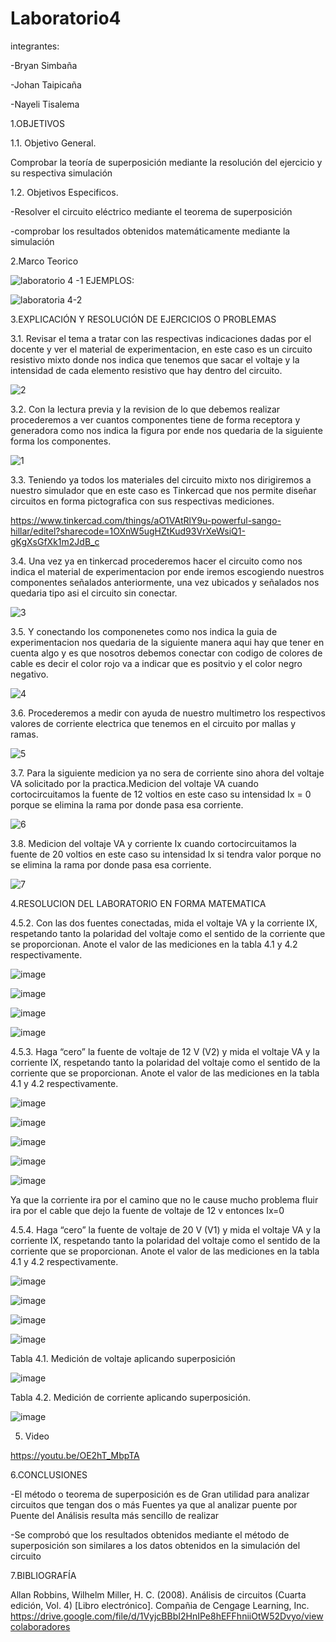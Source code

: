 # Laboratorio4

integrantes:

-Bryan Simbaña

-Johan Taipicaña

-Nayeli Tisalema

1.OBJETIVOS

1.1. Objetivo General.

Comprobar la teoría de superposición mediante la resolución del ejercicio y su respectiva simulación

1.2. Objetivos Especificos.

-Resolver el circuito eléctrico mediante el teorema de superposición 

-comprobar los resultados obtenidos matemáticamente  mediante la simulación

2.Marco Teorico

![laboratorio 4 -1](https://user-images.githubusercontent.com/81887698/125847951-122c44ce-e919-43bb-8c0e-c076ed178cfa.PNG)
EJEMPLOS:

![laboratoria 4-2](https://user-images.githubusercontent.com/81887698/125847981-b7e98460-9b44-4e4d-ac2f-9814347fe5b2.PNG)


3.EXPLICACIÓN Y RESOLUCIÓN DE EJERCICIOS O PROBLEMAS

3.1. Revisar el tema a tratar con las respectivas indicaciones dadas por el docente y ver el material de experimentacion, en este caso es un circuito resistivo mixto donde nos indica que tenemos que sacar el voltaje y la intensidad de cada elemento resistivo que hay dentro del circuito.

![2](https://user-images.githubusercontent.com/85522189/125889260-e26ad1ec-0393-49d5-a871-0b58554ecfb5.PNG)

3.2. Con la lectura previa y la revision de lo que debemos realizar procederemos a ver cuantos componentes tiene de forma receptora y generadora como nos indica la figura por ende nos quedaria de la siguiente forma los componentes.

![1](https://user-images.githubusercontent.com/85522189/125889392-fb5dae6e-7c60-4215-ae3c-f6517a962406.PNG)

3.3. Teniendo ya todos los materiales del circuito mixto nos dirigiremos a nuestro simulador que en este caso es Tinkercad que nos permite diseñar circuitos en forma pictografica con sus respectivas mediciones.

https://www.tinkercad.com/things/aO1VAtRlY9u-powerful-sango-hillar/editel?sharecode=1OXnW5ugHZtKud93VrXeWsiQ1-gKgXsGfXk1m2JdB_c

3.4. Una vez ya en tinkercad procederemos hacer el circuito como nos indica el material de experimentacion por ende iremos escogiendo nuestros componentes señalados anteriormente, una vez ubicados y señalados nos quedaria tipo asi el circuito sin conectar.

![3](https://user-images.githubusercontent.com/85522189/125889644-e6f2d5a7-ac43-470c-9e4f-7f7d39474cf7.PNG)

3.5. Y conectando los componenetes como nos indica la guia de experimentacion nos quedaria de la siguiente manera aqui hay que tener en cuenta algo y es que nosotros debemos conectar con codigo de colores de cable es decir el color rojo va a indicar que es positvio y el color negro negativo.

![4](https://user-images.githubusercontent.com/85522189/125889684-9b8a02d3-33fb-4e79-9079-b51ee7dd3231.PNG)

3.6. Procederemos a medir con ayuda de nuestro multimetro los respectivos valores de corriente electrica que tenemos en el circuito por mallas y ramas.

![5](https://user-images.githubusercontent.com/85522189/125889837-cc4cb966-c101-4370-bc0a-8ebcb74a51f7.PNG)

3.7. Para la siguiente medicion ya no sera de corriente sino ahora del voltaje VA solicitado por la practica.Medicion del voltaje VA cuando cortocircuitamos la fuente de 12 voltios en este caso su intensidad Ix = 0 porque se elimina la rama por donde pasa esa corriente.

![6](https://user-images.githubusercontent.com/85522189/125889898-aba14104-c142-45eb-bd59-ab3424c6b04e.PNG)

3.8. Medicion del voltaje VA y corriente Ix cuando cortocircuitamos la fuente de 20 voltios en este caso su intensidad Ix si tendra valor porque no se elimina la rama por donde pasa esa corriente.

![7](https://user-images.githubusercontent.com/85522189/125889984-2d3043f3-58f4-430f-b399-226f655c6da8.PNG)

4.RESOLUCION DEL LABORATORIO EN FORMA MATEMATICA


4.5.2. Con las dos fuentes conectadas, mida el voltaje VA y la corriente IX, respetando
tanto la polaridad del voltaje como el sentido de la corriente que se proporcionan. Anote
el valor de las mediciones en la tabla 4.1 y 4.2 respectivamente.


 ![image](https://user-images.githubusercontent.com/85320165/125893322-21f9a3b4-cef6-40ab-9043-b16c1a82fb42.png)
 

![image](https://user-images.githubusercontent.com/85320165/125893392-9748248e-f49d-496e-80ad-17289bf88ff3.png)

![image](https://user-images.githubusercontent.com/85320165/125893432-4e35a55f-1ca5-4af2-9ba2-7cf5a6048738.png)

![image](https://user-images.githubusercontent.com/85320165/125898470-39b7d07a-db44-4af8-80b7-24380ed4d64d.png)

4.5.3. Haga “cero” la fuente de voltaje de 12 V (V2) y mida el voltaje VA y la corriente
IX, respetando tanto la polaridad del voltaje como el sentido de la corriente que se
proporcionan. Anote el valor de las mediciones en la tabla 4.1 y 4.2 respectivamente.

![image](https://user-images.githubusercontent.com/85320165/125896728-018a0b69-a206-45e0-bd92-e413b7199d3a.png)

![image](https://user-images.githubusercontent.com/85320165/125896789-34778b91-de30-4f7a-ae5b-da089c5627fd.png)

![image](https://user-images.githubusercontent.com/85320165/125897274-3b3556be-3227-4734-97fa-f04ca0493a12.png)

![image](https://user-images.githubusercontent.com/85320165/125897311-4907bcfd-90b7-43ce-b5c3-171db2b9500e.png)

![image](https://user-images.githubusercontent.com/85320165/125897348-84446914-09d5-4de8-aa96-2f68ed5c7d80.png)

Ya que la corriente ira por el camino que no le cause mucho problema fluir ira por el cable que dejo la fuente de voltaje de 12 v entonces Ix=0


4.5.4. Haga “cero” la fuente de voltaje de 20 V (V1) y mida el voltaje VA y la corriente
IX, respetando tanto la polaridad del voltaje como el sentido de la corriente que se
proporcionan. Anote el valor de las mediciones en la tabla 4.1 y 4.2 respectivamente.

![image](https://user-images.githubusercontent.com/85320165/125894270-dc2fbbc5-6846-43f1-8e57-54209feeddd2.png)


![image](https://user-images.githubusercontent.com/85320165/125894312-eea19753-d8d1-40a5-827a-6fe6e4575098.png)

![image](https://user-images.githubusercontent.com/85320165/125894338-6cdf74a7-dfd6-491a-acd0-d73f418f27df.png)


![image](https://user-images.githubusercontent.com/85320165/125894416-e8deff02-99b9-4a3d-8d5f-f28d8fc36326.png)

Tabla 4.1. Medición de voltaje aplicando superposición

![image](https://user-images.githubusercontent.com/85320165/125899336-46a14cdf-0fbe-4a79-88fc-fbb31d2abd43.png)


Tabla 4.2. Medición de corriente aplicando superposición.

![image](https://user-images.githubusercontent.com/85320165/125899397-f2665c91-1f9d-4af1-bfc6-54391aa0e61a.png)




5. Video 

https://youtu.be/OE2hT_MbpTA

6.CONCLUSIONES

-El método o teorema de superposición es de Gran utilidad para analizar circuitos que tengan dos o más Fuentes ya que al analizar puente por Puente del Análisis resulta más sencillo de realizar

-Se comprobó que los resultados obtenidos mediante el método de superposición son similares a los datos obtenidos en la simulación del circuito

7.BIBLIOGRAFÍA 

Allan Robbins, Wilhelm Miller, H. C. (2008). Análisis de circuitos (Cuarta edición, Vol. 4) [Libro electrónico]. Compañia de Cengage Learning, Inc. https://drive.google.com/file/d/1VyjcBBbI2HnIPe8hEFFhniiOtW52Dvyo/viewcolaboradores
